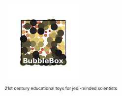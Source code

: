 
<img src="graphics/logobox.png" width = 250px>


21st century educational toys for jedi-minded scientists



